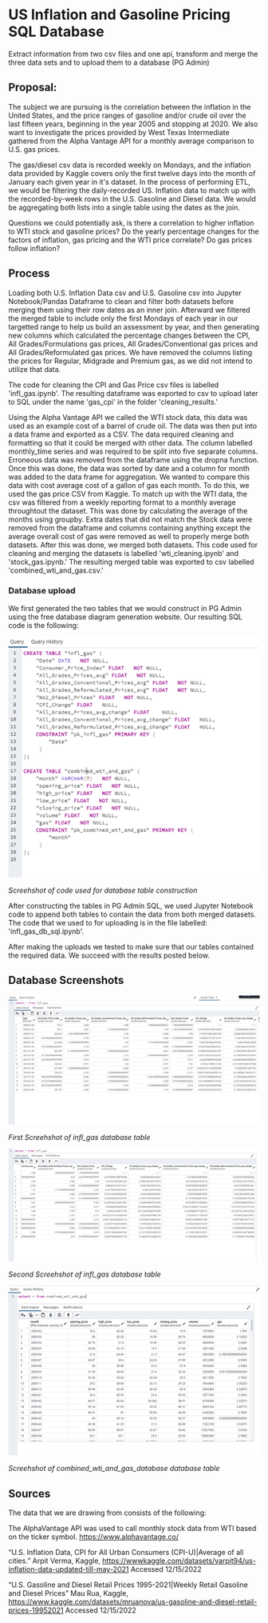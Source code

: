 # US Inflation and Gasoline Pricing SQL Database 

Extract information from two csv files and one api, transform and merge the three data sets and to upload them to a database (PG Admin)

## Proposal:

The subject we are pursuing is the correlation between the inflation in the United States, and the price ranges of gasoline and/or crude oil over the last fifteen years, beginning in the year 2005 and stopping at 2020. We also want to investigate the prices provided by West Texas Intermediate gathered from the Alpha Vantage API for a monthly average comparison to U.S. gas prices.

The gas/diesel csv data is recorded weekly on Mondays, and the inflation data provided by Kaggle covers only the first twelve days into the month of January each given year in it's dataset.
In the process of performing ETL, we would be filtering the daily-recorded US. Inflation data to match up with the recorded-by-week rows in the U.S. Gasoline and Diesel data. We would be aggregating both lists into a single table using the dates as the join. 

Questions we could potentially ask, is there a correlation to higher inflation to WTI stock and gasoline prices? Do the yearly percentage changes for the factors of inflation, gas pricing and the WTI price correlate? Do gas prices follow inflation?

## Process
 Loading both U.S. Inflation Data csv and U.S. Gasoline csv into Jupyter Notebook/Pandas Dataframe to clean and filter both datasets before merging them using their row dates as an inner join. Afterward we filtered the merged table to include only the first Mondays of each year in our targetted range to help us build an assessment by year, and then generating new columns which calculated the percentage changes between the CPI, All Grades/Formulations gas prices, All Grades/Conventional gas prices and All Grades/Reformulated gas prices. We have removed the columns listing the prices for Regular, Midgrade and Premium gas, as we did not intend to utilize that data. 

The code for cleaning the CPI and Gas Price csv files is labelled 'infl_gas.ipynb'. The resulting dataframe was exported to csv to upload later to SQL under the name 'gas_cpi' in the folder 'cleaning_results.'

Using the Alpha Vantage API we called the WTI stock data, this data was used as an example cost of a barrel of crude oil. The data was then put into a data frame and exported as a CSV. The data required cleaning and formatting so that it could be merged with other data. The column labelled monthly_time series and was required to be split into five separate columns.  Erroneous data was removed from the dataframe using the dropna function. Once this was done, the data was sorted by date and a column for month was added to the data frame for aggregation. We wanted to compare this data with cost average cost of a gallon of gas each month. To do this, we used the gas price CSV from Kaggle. To match up with the WTI data, the csv was filtered from a weekly reporting format to a monthly average throughtout the dataset. This was done by calculating the average of the months using groupby. Extra dates that did not match the Stock data were removed from the dataframe and columns containing anything except the average overall cost of gas were removed as well to properly merge both datasets. After this was done, we merged both datasets. This code used for cleaning and merging the datasets is labelled 'wti_cleaning.ipynb' and 'stock_gas.ipynb.' The resulting merged table was exported to csv labelled 'combined_wti_and_gas.csv.'


### Database upload

We first generated the two tables that we would construct in PG Admin using the free database diagram generation website. Our resulting SQL code is the following:

![Screehshot of code used for database table construction](database_screenshots/databasediagram.png)

*Screehshot of code used for database table construction*

After constructing the tables in PG Admin SQL, we used Jupyter Notebook code to append both tables to contain the data from both merged datasets. The code that we used to for uploading is in the file labelled: 'infl_gas_db_sql.ipynb'. 


After making the uploads we tested to make sure that our tables contained the required data. We succeed with the results posted below.




## Database Screenshots


![First Screehshot of infl_gas database table](database_screenshots/infl_gas_database1.png)

*First Screehshot of infl_gas database table*



![Second Screehshot of infl_gas database table](database_screenshots/infl_gas_database2.png)

*Second Screehshot of infl_gas database table*


![Screehshot of combined_wti_and_gas_database database table](database_screenshots/combined_wti_and_gas_database.png)

*Screehshot of combined_wti_and_gas_database database table*



## Sources

The data that we are drawing from consists of the following:

The AlphaVantage API was used to call monthly stock data from WTI based on the ticker symbol. https://www.alphavantage.co/

“U.S. Inflation Data, CPI for All Urban Consumers (CPI-U)|Average of all cities.” Arpit Verma, Kaggle, https://wwwkaggle.com/datasets/varpit94/us-inflation-data-updated-till-may-2021 Accessed 12/15/2022

“U.S. Gasoline and Diesel Retail Prices 1995-2021|Weekly Retail Gasoline and Diesel Prices” Mau Rua, Kaggle,  https://www.kaggle.com/datasets/mruanova/us-gasoline-and-diesel-retail-prices-19952021
Accessed 12/15/2022

